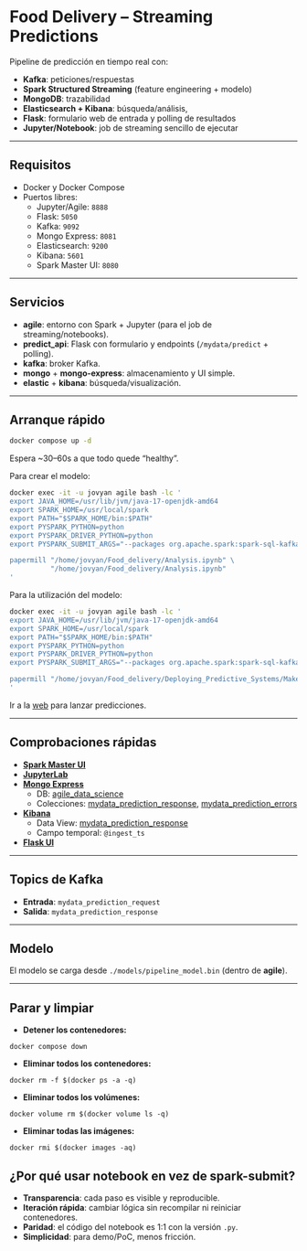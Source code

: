 # Food Delivery – Streaming Predictions

Pipeline de predicción en tiempo real con:
- **Kafka**: peticiones/respuestas
- **Spark Structured Streaming** (feature engineering + modelo)
- **MongoDB**: trazabilidad
- **Elasticsearch + Kibana**: búsqueda/análisis,
- **Flask**: formulario web de entrada y polling de resultados
- **Jupyter/Notebook**: job de streaming sencillo de ejecutar

---

## Requisitos

- Docker y Docker Compose
- Puertos libres:
  - Jupyter/Agile: `8888`
  - Flask: `5050`
  - Kafka: `9092`
  - Mongo Express: `8081`
  - Elasticsearch: `9200`
  - Kibana: `5601`
  - Spark Master UI: `8080`

---

## Servicios

- **agile**: entorno con Spark + Jupyter (para el job de streaming/notebooks).
- **predict_api**: Flask con formulario y endpoints (`/mydata/predict` + polling).
- **kafka**: broker Kafka.
- **mongo** + **mongo-express**: almacenamiento y UI simple.
- **elastic** + **kibana**: búsqueda/visualización.

---

## Arranque rápido

```bash
docker compose up -d
```

Espera ~30–60s a que todo quede “healthy”.



Para crear el modelo:
```bash
docker exec -it -u jovyan agile bash -lc '
export JAVA_HOME=/usr/lib/jvm/java-17-openjdk-amd64
export SPARK_HOME=/usr/local/spark
export PATH="$SPARK_HOME/bin:$PATH"
export PYSPARK_PYTHON=python
export PYSPARK_DRIVER_PYTHON=python
export PYSPARK_SUBMIT_ARGS="--packages org.apache.spark:spark-sql-kafka-0-10_2.12:3.5.6 pyspark-shell"

papermill "/home/jovyan/Food_delivery/Analysis.ipynb" \
          "/home/jovyan/Food_delivery/Analysis.ipynb"
'
```

Para la utilización del modelo:
```bash
docker exec -it -u jovyan agile bash -lc '
export JAVA_HOME=/usr/lib/jvm/java-17-openjdk-amd64
export SPARK_HOME=/usr/local/spark
export PATH="$SPARK_HOME/bin:$PATH"
export PYSPARK_PYTHON=python
export PYSPARK_DRIVER_PYTHON=python
export PYSPARK_SUBMIT_ARGS="--packages org.apache.spark:spark-sql-kafka-0-10_2.12:3.5.6 pyspark-shell"

papermill "/home/jovyan/Food_delivery/Deploying_Predictive_Systems/Make_Predictions.ipynb" "/home/jovyan/Food_delivery/Deploying_Predictive_Systems/Make_Predictions.ipynb"
'
```

Ir a la [web](http://localhost:5050) para lanzar predicciones.

---

## Comprobaciones rápidas

- **[Spark Master UI](http://localhost:8080)**
- **[JupyterLab](http://127.0.0.1:8888)**
- **[Mongo Express](http://localhost:8081)**
  - DB: [agile_data_science](http://localhost:8081/db/agile_data_science)
  - Colecciones: [mydata_prediction_response](http://localhost:8081/db/agile_data_science/mydata_prediction_response), [mydata_prediction_errors](http://localhost:8081/db/agile_data_science/mydata_prediction_errors)
- **[Kibana](http://localhost:5601)**
  - Data View: [mydata_prediction_response](http://localhost:5601/app/discover)
  - Campo temporal: `@ingest_ts`
- **[Flask UI](http://localhost:5050)**

---

## Topics de Kafka

- **Entrada**: `mydata_prediction_request`
- **Salida**: `mydata_prediction_response`

---

## Modelo

El modelo se carga desde `./models/pipeline_model.bin` (dentro de **agile**). 

---

## Parar y limpiar

- **Detener los contenedores:**
```console
docker compose down
```

- **Eliminar todos los contenedores:**
```console
docker rm -f $(docker ps -a -q)
```

- **Eliminar todos los volúmenes:**
```console
docker volume rm $(docker volume ls -q)
```

- **Eliminar todas las imágenes:**
```console
docker rmi $(docker images -aq)
```

## ¿Por qué usar notebook en vez de spark-submit?

- **Transparencia**: cada paso es visible y reproducible.  
- **Iteración rápida**: cambiar lógica sin recompilar ni reiniciar contenedores.  
- **Paridad**: el código del notebook es 1:1 con la versión `.py`.  
- **Simplicidad**: para demo/PoC, menos fricción.